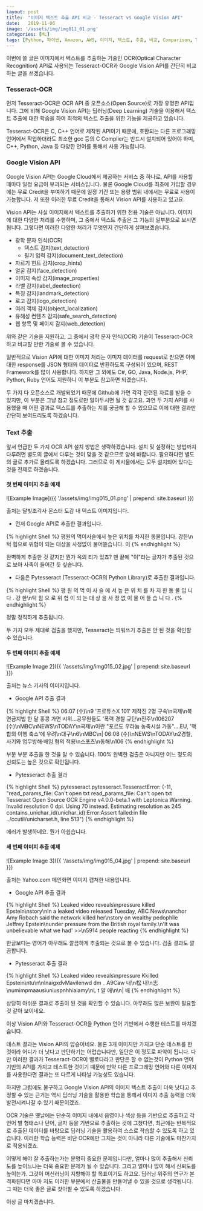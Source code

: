 ```yaml
---
layout: post
title:  "이미지 텍스트 추출 API 비교 - Tesseract vs Google Vision API"
date:   2019-11-06
image: '/assets/img/img011_01.png'
categories: [ML]
tags: [Python, 파이썬, Amazon, AWS, 이미지, 텍스트, 추출, 비교, Comparison, Tesseract, Google, Vision, API, 구글, 비전, 테서렉트, Image, Text, Txt, Document, OCR]
---
```


 
 
이번에 쓸 글은 이미지에서 텍스트를 추출하는 기술인 OCR(Optical Character Recognition) API로 사용되는 Tesseract-OCR과 Google Vision API를 간단히 비교하는 글을 쓰겠습니다.


### Tesseract-OCR

먼저 Tesseract-OCR은 OCR API 중 오픈소스(Open Source)로 가장 유명한 API입니다. 그에 비해 Google Vision API는 딥러닝(Deep Learning) 기술을 이용해서 텍스트 추출에 대한 학습을 하여 최적의 텍스트 추출을 위한 기능을 제공하고 있습니다.

Tesseract-OCR은 C, C++ 언어로 제작된 API이기 때문에, 호환되는 다른 프로그래밍 언어에서 작업하더라도 최소한 gcc 등의 C Complier는 반드시 설치되어 있어야 하며, C++, Python, Java 등 다양한 언어를 통해서 사용 가능합니다.

### Google Vision API

Google Vision API는 Google Cloud에서 제공하는 서비스 중 하나로, API를 사용할 때마다 일정 요금이 부과되는 서비스입니다. 물론 Google Cloud를 최초에 가입할 경우에는 무료 Credit을 부여하기 때문에 일정 기간 또는 용량 범위 내에서는 무료로 사용이 가능합니다. 저 또한 이러한 무료 Credit을 통해서 Vision API를 사용하고 있고요.

Vision API는 사실 이미지에서 텍스트를 추출하기 위한 전용 기술은 아닙니다. 이미지에 대한 다양한 처리를 수행하며, 그 중에서 텍스트 추출은 그 기능의 일부분으로 보시면 됩니다. 그렇다면 이러한 다양한 처리가 무엇인지 간단하게 살펴보겠습니다.

* 광학 문자 인식(OCR)
    + 텍스트 감지(text_detection)
    + 필기 입력 감지(document_text_detection)
* 자르기 힌트 감지(crop_hints)
* 얼굴 감지(face_detection)
* 이미지 속성 감지(image_properties)
* 라벨 감지(label_deetection)
* 특징 감지(landmark_detection)
* 로고 감지(logo_detection)
* 여러 객체 감지(object_localization)
* 유해성 컨텐츠 감지(safe_search_detection)
* 웹 항목 및 페이지 감지(web_detection)

위와 같은 기술을 지원하고, 그 중에서 광학 문자 인식(OCR) 기술이 Tesseract-OCR하고 비교할 만한 기술로 볼 수 있습니다.

일반적으로 Vision API에 대한 이미지 처리는 이미지 데이터를 request로 받으면 이에 대한 response를 JSON 형태의 데이터로 반환하도록 구성되어 있으며, REST Framework를 많이 사용합니다. 하지만 그 외에도 C#, GO, Java, Node.js, PHP, Python, Ruby 언어도 지원하니 이 부분도 참고하면 되겠습니다.


두 가지 다 오픈소스로 개발되었기 때문에 Github에 가면 각각 관련된 자료를 받을 수 있지만, 이 부분은 그냥 참고 정도로만 알아두시면 될 것 같고요. 과연 두 가지 API를 사용했을 때 어떤 결과로 텍스트를 추출하는 지를 궁금해 할 수 있으므로 이에 대한 결과만 간단히 보여드리도록 하겠습니다.


### Text 추출

앞서 언급한 두 가지 OCR API 설치 방법은 생략하겠습니다. 설치 및 설정하는 방법까지 다루려면 별도의 글에서 다루는 것이 맞을 것 같으므로 양해 바랍니다. 필요하다면 별도의 글로 추가로 올리도록 하겠습니다. 그러므로 이 게시물에서는 모두 설치되어 있다는 것을 전제로 하겠습니다.

#### 첫 번째 이미지 추출 예제

![Example Image]({{ '/assets/img/img015_01.png' | prepend: site.baseurl }})

출처는 달빛조각사 몬스터 도감 내 텍스트 이미지입니다.


* 먼저 Google API로 추출한 결과입니다.

{% highlight Shell %}
평원의 먹이사슬에서 높은 위치를 차지한 동물입니다. 강한\n턱 힘으로 위협이 되는 대상을 사정없이 물어뜯습니다. 이
{% endhighlight %}

완벽하게 추출한 것 같지만 뭔가 옥의 티가 있죠? 맨 끝에 "이"라는 글자가 추출된 것으로 보아 사족이 들어간 듯 싶습니다.

* 다음은 Pytesseract (Tesseract-OCR의 Python Library)로 추출한 결과입니다.

{% highlight Shell %}
평 원 의 먹 이 사 슬 에 서 높 은 위 치 를 차 지 한 동 물 입 니 다 . 강 한\n턱 힘 으 로 위 협 이 되 는 대 상 을 사 정 없 이 물 어 뜰 습 니 다 .
{% endhighlight %}

정말 정직하게 추출됩니다. 

두 가지 모두 제대로 검출을 했지만, Tesseract는 띄워쓰기 추출은 안 된 것을 확인할 수 있습니다.


#### 두 번째 이미지 추출 예제

![Example Image 2]({{ '/assets/img/img015_02.jpg' | prepend: site.baseurl }})

출처는 뉴스 기사의 이미지입니다.

* Google API 추출 결과

{% highlight Shell %}
06:07 (수)\n9 \'프로듀스X 101\' 제작진 2명 구속\n국제\n복면금지법 한 달 홍콩 가면 시위…공무원들도 \'폭력 경찰 규탄\n진주\n106207 (수)\nMBC\nNEWS\nTODAY\n국제\n이란 "포르도 우라늄 농축시설 가동"….EU, \'핵 합의 이행 축소\'에 우려\n대구\n6\nMBC\n| 06:08 (수)\nNEWS\nTODAY\n2경찰, 사기와 업무방해·배임 혐의 적용\n스포츠\n동해\n106
{% endhighlight %}

부분 부분 추출을 한 것을 알 수 있습니다. 100% 완벽한 검출은 아니지만 어느 정도의 신뢰도는 높은 것으로 확인됩니다.

* Pytesseract 추출 결과

{% highlight Shell %}
pytesseract.pytesseract.TesseractError: (-11, "read_params_file: Can't open txt read_params_file: Can't open txt Tesseract Open Source OCR Engine v4.0.0-beta.1 with Leptonica Warning. Invalid resolution 0 dpi. Using 70 instead. Estimating resolution as 245 contains_unichar_id(unichar_id):Error:Assert failed:in file ../ccutil/unicharset.h, line 513")
{% endhighlight %}

에러가 발생하네요. 뭔가 아쉽습니다.


#### 세 번째 이미지 추출 예제

![Example Image 3]({{ '/assets/img/img015_04.jpg' | prepend: site.baseurl }})

출처는 Yahoo.com 메인화면 이미지 캡쳐한 내용입니다.

* Google API 추출 결과

{% highlight Shell %}
Leaked video reveals\npressure killed Epstein\nstory\nIn a leaked video released Tuesday, ABC News\nanchor Amy Robach said the network killed her\nstory on wealthy pedophile Jeffrey Epstein\nunder pressure from the British royal family.\n'It was unbelievable what we had' >>\n5914 people reacting
{% endhighlight %}

한글보다는 영어가 아무래도 깔끔하게 추출되는 것으로 볼 수 있습니다. 검출 결과도 깔끔합니다.

* Pytesseract 추출 결과

{% highlight Shell %}
Leaked video reveals\npressure Kkilled Epstein\ntu\n\nlnaigxdvMavilenwd dm﹒A9Caw 내\n松 내\n志\numimpmaausiuniuspnhhiaiamy\nL t 알 애\n\n| 배
{% endhighlight %}

상당히 아쉬운 결과로 추출이 된 것을 확인할 수 있습니다. 아무래도 많은 보완이 필요할 것 같아 보이네요.


이상 Vision API와 Tesseract-OCR을 Python 언어 기반에서 수행한 테스트를 마치겠습니다.

테스트 결과는 Vision API의 압승이네요. 물론 3개 이미지만 가지고 단순 테스트를 한 것이라 어디가 더 낫다고 판단하기는 어렵습니다만, 일단은 이 정도로 파악이 됩니다. 다만 이러한 결과가 Tesseract-OCR이 별로다라고 판단은 할 수 없는것이 Python 언어 기반의 API를 가지고 테스트한 것이기 때문에 만약 다른 프로그래밍 언어와 다른 이미지를 사용한다면 결과는 또 다르게 나타날 가능성도 있습니다.

하지만 그럼에도 불구하고 Google Vision API의 이미지 텍스트 추출이 더욱 낫다고 추정할 수 있는 근거는 역시 딥러닝 기술을 활용한 학습을 통해서 이미지 추출 능력을 더욱 발전시켜나갈 수 있기 때문이겠죠. 

OCR 기술은 옛날에는 단순히 이미지 내에서 음영이나 색상 등을 기반으로 추출하고 각 언어 별 형태소나 단어, 글자 등을 기반으로 추출하는 것에 그쳤다면, 최근에는 반복적으로 추출된 데이터를 바탕으로 딥러닝 기술을 활용하여 스스로 학습할 수 있도록 하고 있습니다. 이러한 학습 능력은 비단 OCR에만 그치는 것이 아니라 다른 기술에도 마찬가지로 적용되겠죠. 

어떻게 해야 잘 추출하는가는 분명히 중요한 문제입니다만, 얼마나 많이 추출해서 신뢰도를 높이느냐는 더욱 중요한 문제가 될 수 있습니다. 그리고 얼마나 많이 해서 신뢰도를 높이는가. 그것이 머신러닝이 지향해야 할 목표이기도 하고요. 딥러닝 위주의 연구가 본격화된다면 아마 저도 이러한 부분에서 산출물을 만들어낼 수 있을 것으로 생각됩니다. 그 때는 더욱 좋은 글로 찾아뵐 수 있도록 하겠습니다.

이상 글 마치겠습니다.